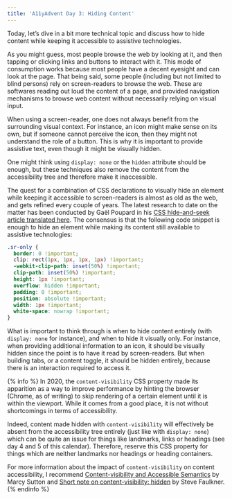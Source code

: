 ```yaml
---
title: 'A11yAdvent Day 3: Hiding Content'
---
```


Today, let’s dive in a bit more technical topic and discuss how to hide content while keeping it accessible to assistive technologies.

As you might guess, most people browse the web by looking at it, and then tapping or clicking links and buttons to interact with it. This mode of consumption works because most people have a decent eyesight and can look at the page. That being said, some people (including but not limited to blind persons) rely on screen-readers to browse the web. These are softwares reading out loud the content of a page, and provided navigation mechanisms to browse web content without necessarily relying on visual input.

When using a screen-reader, one does not always benefit from the surrounding visual context. For instance, an icon might make sense on its own, but if someone cannot perceive the icon, then they might not understand the role of a button. This is why it is important to provide assistive text, even though it might be visually hidden.

One might think using `display: none` or the `hidden` attribute should be enough, but these techniques also remove the content from the accessibility tree and therefore make it inaccessible.

The quest for a combination of CSS declarations to visually hide an element while keeping it accessible to screen-readers is almost as old as the web, and gets refined every couple of years. The latest research to date on the matter has been conducted by Gaël Poupard in his [CSS hide-and-seek article translated here](https://hugogiraudel.com/2016/10/13/css-hide-and-seek/). The consensus is that the following code snippet is enough to hide an element while making its content still available to assistive technologies:

```css
.sr-only {
  border: 0 !important;
  clip: rect(1px, 1px, 1px, 1px) !important;
  -webkit-clip-path: inset(50%) !important;
  clip-path: inset(50%) !important;
  height: 1px !important;
  overflow: hidden !important;
  padding: 0 !important;
  position: absolute !important;
  width: 1px !important;
  white-space: nowrap !important;
}
```

What is important to think through is when to hide content entirely (with `display: none` for instance), and when to hide it visually only. For instance, when providing additional information to an icon, it should be visually hidden since the point is to have it read by screen-readers. But when building tabs, or a content toggle, it should be hidden entirely, because there is an interaction required to access it.

{% info %} In 2020, the `content-visibility` CSS property made its apparition as a way to improve performance by hinting the browser (Chrome, as of writing) to skip rendering of a certain element until it is within the viewport. While it comes from a good place, it is not without shortcomings in terms of accessibility.

Indeed, content made hidden with `content-visibility` will effectively be absent from the accessibility tree entirely (just like with `display: none`) which can be quite an issue for things like landmarks, links or headings (see day 4 and 5 of this calendar). Therefore, reserve this CSS property for things which are neither landmarks nor headings or heading containers.

For more information about the impact of `content-visibility` on content accessibility, I recommend [Content-visibility and Accessible Semantics](https://dev.to/marcysutton/content-visibility-and-accessible-semantics-2994) by Marcy Sutton and [Short note on content-visibility: hidden](https://html5accessibility.com/stuff/2020/08/25/short-note-on-content-visibility-hidden/) by Steve Faulkner. {% endinfo %}
